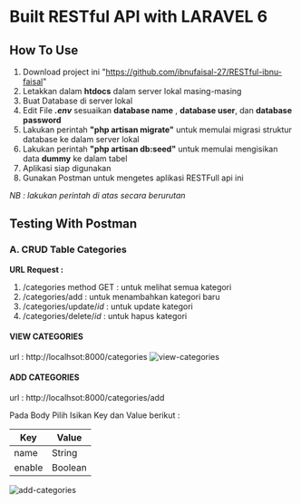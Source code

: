 <p align="center">
<h1>Built RESTful API with LARAVEL 6</h1>
</p>

## How To Use
1. Download project ini "https://github.com/ibnufaisal-27/RESTful-ibnu-faisal"
2. Letakkan dalam **htdocs** dalam server lokal masing-masing
3. Buat Database di server lokal
4. Edit File **<em>.env</em>** sesuaikan **database name** , **database user**, dan **database password**
5. Lakukan perintah **"php artisan migrate"** untuk memulai migrasi struktur database ke dalam server lokal
6. Lakukan perintah **"php artisan db:seed"** untuk memulai mengisikan data **dummy** ke dalam tabel
7. Aplikasi siap digunakan
8. Gunakan Postman untuk mengetes aplikasi RESTFull api ini
<p><em>NB : lakukan perintah di atas secara berurutan</em></p>

## Testing With Postman
### A. CRUD Table Categories
**URL Request :**
1. /categories method GET            : untuk melihat semua kategori
2. /categories/add                   : untuk menambahkan kategori baru
3. /categories/update/<em>id</em>    : untuk update kategori
4. /categories/delete/<em>id</em>    : untuk hapus kategori

#### VIEW CATEGORIES
url : http://localhsot:8000/categories
<img src="https://i.ibb.co/GvWJZgK/view-categories.png" alt="view-categories" border="0">

#### ADD CATEGORIES
url : http://localhsot:8000/categories/add

Pada Body Pilih Isikan Key dan Value berikut :

Key | Value
--- | ---
name | String
enable | Boolean

<img src="https://i.ibb.co/hgJ2F6W/add-categories.png" alt="add-categories" border="0">
